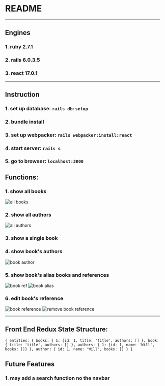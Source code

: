 # README

---

## Engines

### 1. ruby 2.7.1

### 2. rails 6.0.3.5

### 3. react 17.0.1

---

## Instruction

### 1. set up database: `rails db:setup`

### 2. bundle install

### 3. set up webpacker: `rails webpacker:install:react`

### 4. start server: `rails s`

### 5. go to browser: `localhost:3000`

## Functions:

### 1. show all books

![all books](https://res.cloudinary.com/willwang/image/upload/v1613067908/Screen_Shot_2021-02-11_at_10.15.44_AM_dz9mrb.png)

### 2. show all authors

![all authors](https://res.cloudinary.com/willwang/image/upload/v1613067908/Screen_Shot_2021-02-11_at_10.15.53_AM_vkukay.png)

### 3. show a single book



### 4. show book's authors

![book author](https://res.cloudinary.com/willwang/image/upload/v1613067907/Screen_Shot_2021-02-11_at_10.16.11_AM_mzgi25.png)

### 5. show book's alias books and references

![book ref](https://res.cloudinary.com/willwang/image/upload/v1613067907/Screen_Shot_2021-02-11_at_10.16.26_AM_k7hqta.png)
![book alias](https://res.cloudinary.com/willwang/image/upload/v1613067907/Screen_Shot_2021-02-11_at_10.16.19_AM_grzjgd.png)

### 6. edit book's reference

![book reference](https://res.cloudinary.com/willwang/image/upload/v1613067908/Screen_Shot_2021-02-11_at_10.16.40_AM_aphtnn.png)
![remove book reference](https://res.cloudinary.com/willwang/image/upload/v1613067907/Screen_Shot_2021-02-11_at_10.16.46_AM_bcubta.png)

---
## Front End Redux State Structure:

`{
  entities: {
    books: {
      1: {id: 1, title: 'title', authors: []
    },
    book: {
      title: 'title', authors: []
    },
    authors: {
      1: {id: 1, name: 'Will', books: []}
    },
    author: {
      id: 1, name: 'Will', books: []
  }
}
`


## Future Features

### 1. may add a search function no the navbar

